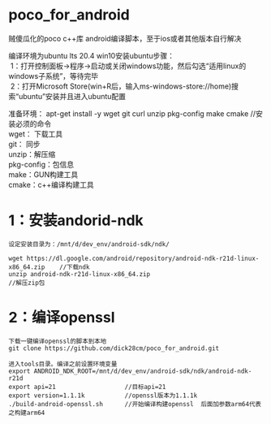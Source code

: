# poco_for_android
贼傻瓜化的poco c++库 android编译脚本，至于ios或者其他版本自行解决

编译环境为ubuntu lts 20.4 
win10安装ubuntu步骤：  
   &nbsp;1：打开控制面板->程序->启动或关闭windows功能，然后勾选“适用linux的windows子系统”，等待完毕  
   &nbsp;2：打开Microsoft Store(win+R后，输入ms-windows-store://home)搜索“ubuntu”安装并且进入ubuntu配置  

准备环境： apt-get install -y wget git curl unzip pkg-config  make cmake  //安装必须的命令    
     wget： 下载工具  
     git： 同步  
     unzip：解压缩   
     pkg-config：包信息    
     make：GUN构建工具   
     cmake：c++编译构建工具   

# 1：安装andorid-ndk     
    设定安装目录为：/mnt/d/dev_env/android-sdk/ndk/ 
    
    wget https://dl.google.com/android/repository/android-ndk-r21d-linux-x86_64.zip    //下载ndk   
    unzip android-ndk-r21d-linux-x86_64.zip                                            //解压zip包   
      
# 2：编译openssl     
    下载一键编译openssl的脚本到本地
    git clone https://github.com/dick28cm/poco_for_android.git
    
    进入tools目录。编译之前设置环境变量
    export ANDROID_NDK_ROOT=/mnt/d/dev_env/android-sdk/ndk/android-ndk-r21d
    export api=21                   //目标api=21
    export version=1.1.1k           //openssl版本为1.1.1k 
    ./build-android-openssl.sh      //开始编译构建openssl  后面加参数arm64代表之构建arm64
